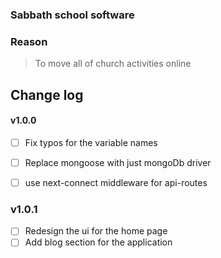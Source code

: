 ### Sabbath school software

### Reason

> To move all of church activities online


## Change log

#### v1.0.0

- [ ] Fix typos for the variable names
- [ ] Replace mongoose with just mongoDb driver
- [ ] use next-connect middleware for api-routes


### v1.0.1

- [ ] Redesign the ui for the home page
- [ ] Add blog section for the application
